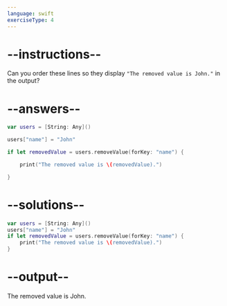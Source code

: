 ```yaml
---
language: swift
exerciseType: 4
---
```


# --instructions--

Can you order these lines so they display `"The removed value is John."` in the output?

# --answers--

```swift
var users = [String: Any]()
```

```swift
users["name"] = "John"
```

```swift
if let removedValue = users.removeValue(forKey: "name") {
```

```swift
    print("The removed value is \(removedValue).")
```

```swift
}
```

# --solutions--

```swift
var users = [String: Any]()
users["name"] = "John"
if let removedValue = users.removeValue(forKey: "name") {
    print("The removed value is \(removedValue).")
}
```

# --output--

The removed value is John.
